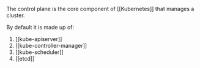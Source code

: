 The control plane is the core component of [[Kubernetes]] that manages a cluster.

By default it is made up of:
1. [[kube-apiserver]]
2. [[kube-controller-manager]]
3. [[kube-scheduler]]
4. [[etcd]]